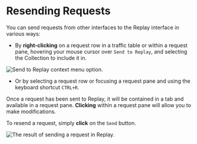 # Resending Requests

You can send requests from other interfaces to the Replay interface in various ways:

- By **right-clicking** on a request row in a traffic table or within a request pane, hovering your mouse cursor over `Send to Replay`, and selecting the Collection to include it in.

<img alt="Send to Replay context menu option." src="/_images/send_to_replay.png" center>

- Or by selecting a request row or focusing a request pane and using the keyboard shortcut `CTRL+R`.

Once a request has been sent to Replay, it will be contained in a tab and available in a request pane. **Clicking** within a request pane will allow you to make modifications.

To resend a request, simply **click** on the `Send` button.

<img alt="The result of sending a request in Replay." src="/_images/replay_request_send.png" center>
